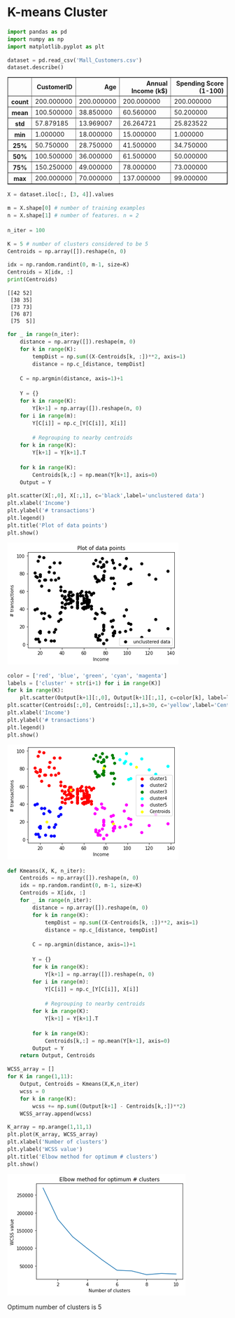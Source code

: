 # K-means Cluster


```python
import pandas as pd
import numpy as np
import matplotlib.pyplot as plt
```


```python
dataset = pd.read_csv('Mall_Customers.csv')
dataset.describe()
```




<div>
<style scoped>
    .dataframe tbody tr th:only-of-type {
        vertical-align: middle;
    }

    .dataframe tbody tr th {
        vertical-align: top;
    }

    .dataframe thead th {
        text-align: right;
    }
</style>
<table border="1" class="dataframe">
  <thead>
    <tr style="text-align: right;">
      <th></th>
      <th>CustomerID</th>
      <th>Age</th>
      <th>Annual Income (k$)</th>
      <th>Spending Score (1-100)</th>
    </tr>
  </thead>
  <tbody>
    <tr>
      <th>count</th>
      <td>200.000000</td>
      <td>200.000000</td>
      <td>200.000000</td>
      <td>200.000000</td>
    </tr>
    <tr>
      <th>mean</th>
      <td>100.500000</td>
      <td>38.850000</td>
      <td>60.560000</td>
      <td>50.200000</td>
    </tr>
    <tr>
      <th>std</th>
      <td>57.879185</td>
      <td>13.969007</td>
      <td>26.264721</td>
      <td>25.823522</td>
    </tr>
    <tr>
      <th>min</th>
      <td>1.000000</td>
      <td>18.000000</td>
      <td>15.000000</td>
      <td>1.000000</td>
    </tr>
    <tr>
      <th>25%</th>
      <td>50.750000</td>
      <td>28.750000</td>
      <td>41.500000</td>
      <td>34.750000</td>
    </tr>
    <tr>
      <th>50%</th>
      <td>100.500000</td>
      <td>36.000000</td>
      <td>61.500000</td>
      <td>50.000000</td>
    </tr>
    <tr>
      <th>75%</th>
      <td>150.250000</td>
      <td>49.000000</td>
      <td>78.000000</td>
      <td>73.000000</td>
    </tr>
    <tr>
      <th>max</th>
      <td>200.000000</td>
      <td>70.000000</td>
      <td>137.000000</td>
      <td>99.000000</td>
    </tr>
  </tbody>
</table>
</div>




```python
X = dataset.iloc[:, [3, 4]].values
```


```python
m = X.shape[0] # number of training examples
n = X.shape[1] # number of features. n = 2

n_iter = 100
```


```python
K = 5 # number of clusters considered to be 5
Centroids = np.array([]).reshape(n, 0)
```


```python
idx = np.random.randint(0, m-1, size=K)
Centroids = X[idx, :]
print(Centroids)
```

    [[42 52]
     [38 35]
     [73 73]
     [76 87]
     [75  5]]
    


```python
for _ in range(n_iter):
    distance = np.array([]).reshape(m, 0)
    for k in range(K):
        tempDist = np.sum((X-Centroids[k, :])**2, axis=1)
        distance = np.c_[distance, tempDist]

    C = np.argmin(distance, axis=1)+1

    Y = {}
    for k in range(K):
        Y[k+1] = np.array([]).reshape(n, 0)
    for i in range(m):
        Y[C[i]] = np.c_[Y[C[i]], X[i]]

        # Regrouping to nearby centroids
    for k in range(K):
        Y[k+1] = Y[k+1].T

    for k in range(K):
        Centroids[k,:] = np.mean(Y[k+1], axis=0)
    Output = Y
```


```python
plt.scatter(X[:,0], X[:,1], c='black',label='unclustered data')
plt.xlabel('Income')
plt.ylabel('# transactions')
plt.legend()
plt.title('Plot of data points')
plt.show()
```


    
![png](output_8_0.png)
    



```python
color = ['red', 'blue', 'green', 'cyan', 'magenta']
labels = ['cluster' + str(i+1) for i in range(K)]
for k in range(K):
    plt.scatter(Output[k+1][:,0], Output[k+1][:,1], c=color[k], label=labels[k])
plt.scatter(Centroids[:,0], Centroids[:,1],s=30, c='yellow',label='Centroids')
plt.xlabel('Income')
plt.ylabel('# transactions')
plt.legend()
plt.show()
```


    
![png](output_9_0.png)
    



```python
def Kmeans(X, K, n_iter):
    Centroids = np.array([]).reshape(n, 0)
    idx = np.random.randint(0, m-1, size=K)
    Centroids = X[idx, :]
    for _ in range(n_iter):
        distance = np.array([]).reshape(m, 0)
        for k in range(K):
            tempDist = np.sum((X-Centroids[k, :])**2, axis=1)
            distance = np.c_[distance, tempDist]

        C = np.argmin(distance, axis=1)+1

        Y = {}
        for k in range(K):
            Y[k+1] = np.array([]).reshape(n, 0)
        for i in range(m):
            Y[C[i]] = np.c_[Y[C[i]], X[i]]

            # Regrouping to nearby centroids
        for k in range(K):
            Y[k+1] = Y[k+1].T

        for k in range(K):
            Centroids[k,:] = np.mean(Y[k+1], axis=0)
        Output = Y
    return Output, Centroids
```


```python
WCSS_array = []
for K in range(1,11):
    Output, Centroids = Kmeans(X,K,n_iter)
    wcss = 0
    for k in range(K):
        wcss += np.sum((Output[k+1] - Centroids[k,:])**2)
    WCSS_array.append(wcss)
```


```python
K_array = np.arange(1,11,1)
plt.plot(K_array, WCSS_array)
plt.xlabel('Number of clusters')
plt.ylabel('WCSS value')
plt.title('Elbow method for optimum # clusters')
plt.show()
```


    
![png](output_12_0.png)
    


Optimum number of clusters is 5

